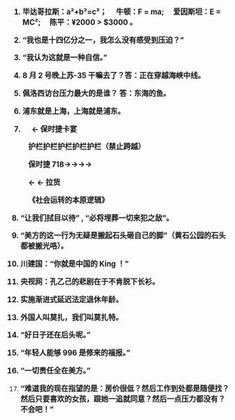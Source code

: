 <big><strong>

1. 毕达哥拉斯：a²+b²=c²；&emsp; 牛顿：F = ma; &emsp;爱因斯坦：E = MC²;&emsp; 陈平：¥2000 > \$3000 。

2. “我也是十四亿分之一，我怎么没有感受到压迫？”

3. “我认为这就是一种自信。”

4. 8 月 2 号晚上苏-35 干嘛去了？答：正在穿越海峡中线。

5. 佩洛西访台压力最大的是谁？ 答：东海的鱼。

6. 浦东就是上海，上海就是浦东。

7. &emsp; ← 保时捷卡宴

&emsp; &emsp; 护栏护栏护栏护栏护栏（禁止跨越）

&emsp; &emsp; 保时捷 718→→→→

&emsp; &emsp; ← ← 拉货

&emsp; &emsp; 《社会运转的本原逻辑》

8.  “让我们拭目以待” , “必将埋葬一切来犯之敌”。

9.  “美方的这一行为无疑是搬起石头砸自己的脚”（黄石公园的石头都被搬光咯）。

10. 川建国：“你就是中国的 King ！”

11. 央视网：孔乙己的悲剧在于不肯脱下长衫。

12. 实施渐进式延迟法定退休年龄。

13. 外国人叫莫扎，我们叫莫扎特。

14. “好日子还在后头呢。”

15. “年轻人能够 996 是修来的福报。”

16. “一切责任全在美方。”

17. “难道我的现在指望的是：房价很低？然后工作到处都是随便找？然后只要喜欢的女孩，跟她一追就同意？然后一点压力都没有？不会吧！”
    </strong></big>
